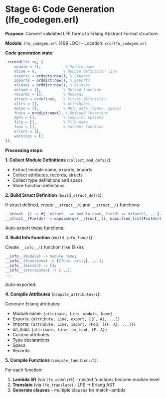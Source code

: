 # Stage 6: Code Generation (lfe_codegen.erl)

**Purpose**: Convert validated LFE forms to Erlang Abstract Format structure.

**Module**: `lfe_codegen.erl` (499 LOC) - Location: `src/lfe_codegen.erl`

**Code generation state**:

```erlang
-record(lfe_cg, {
    module = [],           % Module name
    mline = 0,            % Module definition line
    exports = ordsets:new(), % Exports
    imports = orddict:new(), % Imports
    aliases = orddict:new(), % Aliases
    onload = [],          % Onload function
    records = [],         % Records
    struct = undefined,   % Struct definition
    attrs = [],           % Attributes
    metas = [],           % Meta data (types, specs)
    funcs = orddict:new(), % Defined functions
    opts = [],            % Compiler options
    file = [],            % File name
    func = [],            % Current function
    errors = [],
    warnings = []
}).
```

**Processing steps**:

**1. Collect Module Definitions** (`collect_mod_defs/2`):

- Extract module name, exports, imports
- Collect attributes, records, structs
- Collect type definitions and specs
- Store function definitions

**2. Build Struct Definition** (`build_struct_def/1`):

If struct defined, create `__struct__/0` and `__struct__/1` functions:

```erlang
__struct__() -> #{__struct__ => module_name, field1 => default1, ...}.
__struct__(Fields) -> maps:merge(__struct__(), maps:from_list(Fields)).
```

Auto-export these functions.

**3. Build Info Function** (`build_info_func/1`):

Create `__info__/1` function (like Elixir):

```erlang
__info__(module) -> module_name;
__info__(functions) -> [{func, arity}, ...];
__info__(macros) -> [];
__info__(attributes) -> [...];
...
```

Auto-exported.

**4. Compile Attributes** (`compile_attributes/1`):

Generate Erlang attributes:

- Module name: `{attribute, Line, module, Name}`
- Exports: `{attribute, Line, export, [{F, A}, ...]}`
- Imports: `{attribute, Line, import, {Mod, [{F, A}, ...]}}`
- on_load: `{attribute, Line, on_load, {F, A}}`
- Custom attributes
- Type declarations
- Specs
- Records

**5. Compile Functions** (`compile_functions/1`):

For each function:

1. **Lambda lift** (via `lfe_codelift`) - nested functions become module-level
2. **Translate** (via `lfe_translate`) - LFE → Erlang AST
3. **Generate clauses** - multiple clauses for match-lambda
